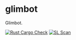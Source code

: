 # glimbot

Glimbot.

[![Rust Cargo Check](https://github.com/nisamson/glimbot/actions/workflows/cargocheck.yml/badge.svg?branch=main)](https://github.com/nisamson/glimbot/actions/workflows/cargocheck.yml) [![SL Scan](https://github.com/nisamson/glimbot/actions/workflows/shiftleft-analysis.yml/badge.svg)](https://github.com/nisamson/glimbot/actions/workflows/shiftleft-analysis.yml)
